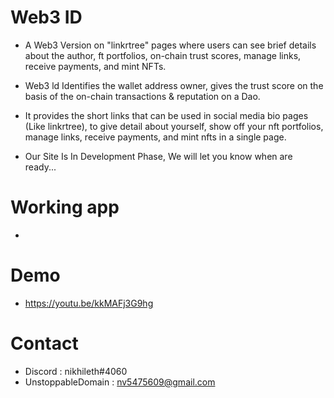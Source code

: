 # Web3 ID

* A Web3 Version on "linkrtree" pages where users can see brief details about the author, ft portfolios, on-chain trust scores, manage links, receive payments, and mint NFTs.

* Web3 ld Identifies the wallet address owner, gives the trust score on the basis of the on-chain transactions & reputation on a Dao.

* It provides the short links that can be used in social media bio pages (Like linkrtree), to give detail about yourself, show off your nft portfolios, manage links, receive payments, and mint nfts in a single page.

* Our Site Is In Development Phase, We will let you know when are ready...

# Working app
- 

# Demo
- https://youtu.be/kkMAFj3G9hg

# Contact
- Discord : nikhileth#4060
- UnstoppableDomain : nv5475609@gmail.com
